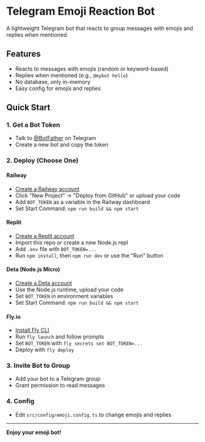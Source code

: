 # Telegram Emoji Reaction Bot

A lightweight Telegram bot that reacts to group messages with emojis and replies when mentioned.

## Features
- Reacts to messages with emojis (random or keyword-based)
- Replies when mentioned (e.g., `@mybot hello`)
- No database, only in-memory
- Easy config for emojis and replies

## Quick Start

### 1. Get a Bot Token
- Talk to [@BotFather](https://t.me/BotFather) on Telegram
- Create a new bot and copy the token

### 2. Deploy (Choose One)

#### Railway
- [Create a Railway account](https://railway.app/)
- Click "New Project" → "Deploy from GitHub" or upload your code
- Add `BOT_TOKEN` as a variable in the Railway dashboard
- Set Start Command: `npm run build && npm start`

#### Replit
- [Create a Replit account](https://replit.com/)
- Import this repo or create a new Node.js repl
- Add `.env` file with `BOT_TOKEN=...`
- Run `npm install`, then `npm run dev` or use the "Run" button

#### Deta (Node.js Micro)
- [Create a Deta account](https://deta.space/)
- Use the Node.js runtime, upload your code
- Set `BOT_TOKEN` in environment variables
- Set Start Command: `npm run build && npm start`

#### Fly.io
- [Install Fly CLI](https://fly.io/docs/hands-on/install-flyctl/)
- Run `fly launch` and follow prompts
- Set `BOT_TOKEN` with `fly secrets set BOT_TOKEN=...`
- Deploy with `fly deploy`

### 3. Invite Bot to Group
- Add your bot to a Telegram group
- Grant permission to read messages

### 4. Config
- Edit `src/config/emoji.config.ts` to change emojis and replies

---

**Enjoy your emoji bot!** 